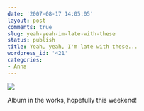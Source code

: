 ```yaml
---
date: '2007-08-17 14:05:05'
layout: post
comments: true
slug: yeah-yeah-im-late-with-these
status: publish
title: Yeah, yeah, I'm late with these...
wordpress_id: '421'
categories:
- Anna
---
```




![](http://www.phfactor.net/wp-pics/anna-sling-asleep-wpa.jpg)


Album in the works, hopefully this weekend!
